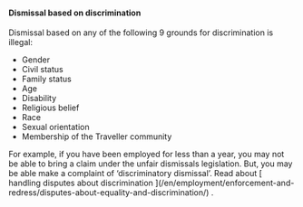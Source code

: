 ####  Dismissal based on discrimination

Dismissal based on any of the following 9 grounds for discrimination is
illegal:

  * Gender 
  * Civil status 
  * Family status 
  * Age 
  * Disability 
  * Religious belief 
  * Race 
  * Sexual orientation 
  * Membership of the Traveller community 

For example, if you have been employed for less than a year, you may not be
able to bring a claim under the unfair dismissals legislation. But, you may be
able make a complaint of ‘discriminatory dismissal’. Read about [ handling
disputes about discrimination ](/en/employment/enforcement-and-
redress/disputes-about-equality-and-discrimination/) .
